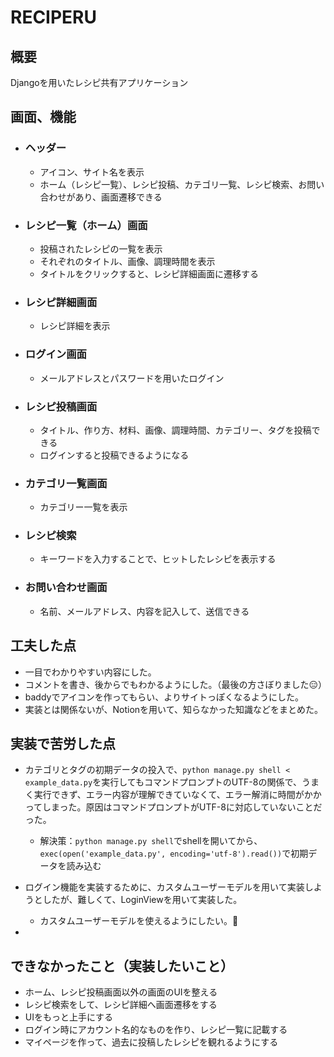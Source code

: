 # RECIPERU
## 概要
Djangoを用いたレシピ共有アプリケーション

## 画面、機能
- ### ヘッダー
    - アイコン、サイト名を表示
    - ホーム（レシピ一覧）、レシピ投稿、カテゴリ一覧、レシピ検索、お問い合わせがあり、画面遷移できる

- ### レシピ一覧（ホーム）画面
    - 投稿されたレシピの一覧を表示
    - それぞれのタイトル、画像、調理時間を表示
    - タイトルをクリックすると、レシピ詳細画面に遷移する

- ### レシピ詳細画面
    - レシピ詳細を表示

- ### ログイン画面
    - メールアドレスとパスワードを用いたログイン

- ### レシピ投稿画面
    - タイトル、作り方、材料、画像、調理時間、カテゴリー、タグを投稿できる
    - ログインすると投稿できるようになる

- ### カテゴリ一覧画面
    - カテゴリー一覧を表示

- ### レシピ検索
    - キーワードを入力することで、ヒットしたレシピを表示する

- ### お問い合わせ画面
    - 名前、メールアドレス、内容を記入して、送信できる

## 工夫した点
- 一目でわかりやすい内容にした。
- コメントを書き、後からでもわかるようにした。（最後の方さぼりました😑）
- baddyでアイコンを作ってもらい、よりサイトっぽくなるようにした。
- 実装とは関係ないが、Notionを用いて、知らなかった知識などをまとめた。

## 実装で苦労した点
- カテゴリとタグの初期データの投入で、`python manage.py shell < example_data.py`を実行してもコマンドプロンプトのUTF-8の関係で、うまく実行できず、エラー内容が理解できていなくて、エラー解消に時間がかかってしまった。原因はコマンドプロンプトがUTF-8に対応していないことだった。
    - 解決策：`python manage.py shell`でshellを開いてから、`exec(open('example_data.py', encoding='utf-8').read())`で初期データを読み込む

- ログイン機能を実装するために、カスタムユーザーモデルを用いて実装しようとしたが、難しくて、LoginViewを用いて実装した。
    - カスタムユーザーモデルを使えるようにしたい。😤

- 

## できなかったこと（実装したいこと）
- ホーム、レシピ投稿画面以外の画面のUIを整える
- レシピ検索をして、レシピ詳細へ画面遷移をする
- UIをもっと上手にする
- ログイン時にアカウント名的なものを作り、レシピ一覧に記載する
- マイページを作って、過去に投稿したレシピを観れるようにする